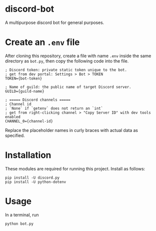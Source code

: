 # discord-bot
A multipurpose discord bot for general purposes.

# Create an `.env` file
After cloning this repository, create a file with name `.env` inside the same directory as `bot.py`,
then copy the following code into the file.
<br>
```
; Discord token: private static token unique to the bot.
; get from dev portal: Settings > Bot > TOKEN
TOKEN={bot-token}

; Name of guild: the public name of target Discord server.
GUILD={guild-name}

; ===== Discord channels =====
; Channel id
; `None` if `getenv` does not return an `int`
; get from right-clicking channel > "Copy Server ID" with dev tools enabled
CHANNEL_0={channel-id}
```
Replace the placeholder names in curly braces with actual data as specified.

# Installation
These modules are required for running this project. Install as follows:
```
pip install -U discord.py
pip install -U python-dotenv
```

# Usage
In a terminal, run
<br>
```
python bot.py
```
